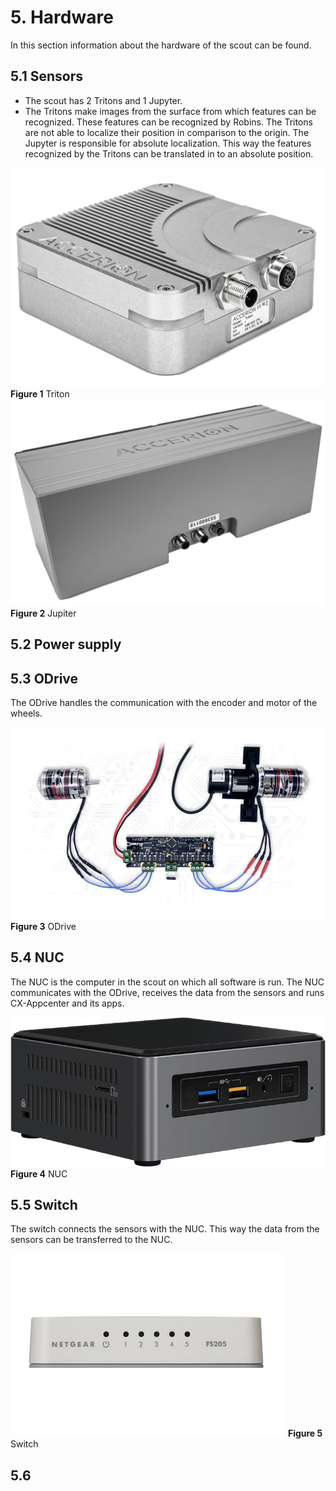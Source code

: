 # 5. Hardware
In this section information about the hardware of the scout can be found.

## 5.1 Sensors
- The scout has 2 Tritons and 1 Jupyter.
- The Tritons make images from the surface from which features can be recognized. These features can be recognized by Robins. The Tritons are not able to localize their position in comparison to the origin. The Jupyter is responsible for absolute localization. This way the features recognized by the Tritons can be translated in to an absolute position.

![Triton](images/triton.png)
**Figure 1** Triton
![Jupiter](images/jupiter.png)
**Figure 2** Jupiter

## 5.2 Power supply

## 5.3 ODrive
The ODrive handles the communication with the encoder and motor of the wheels. 

![ODrive](images/Odrive.png)
**Figure 3** ODrive

## 5.4 NUC
The NUC is the computer in the scout on which all software is run. The NUC communicates with the ODrive, receives the data from the sensors and runs CX-Appcenter and its apps. 

![NUC](images/NUC.png)
**Figure 4** NUC

## 5.5 Switch
The switch connects the sensors with the NUC. This way the data from the sensors can be transferred to the NUC.

![Switch](images/switch.png)
**Figure 5** Switch

## 5.6
